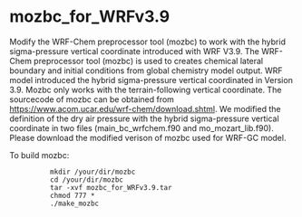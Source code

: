 # mozbc_for_WRFv3.9
Modify the WRF-Chem preprocessor tool (mozbc) to work with the hybrid sigma-pressure vertical coordinate introduced with WRF V3.9.
The WRF-Chem preprocessor tool (mozbc) is used to creates chemical lateral boundary and initial conditions from global chemistry model output. 
WRF model introduced the hybrid sigma-pressure vertical coordinated in Version 3.9. Mozbc only works with the terrain-following vertical coordinate. The sourcecode of mozbc can be obtained from https://www.acom.ucar.edu/wrf-chem/download.shtml. We modified the definition of the dry air pressure with the hybrid sigma-pressure vertical coordinate in two files (main_bc_wrfchem.f90 and mo_mozart_lib.f90).
Please download the modified verison of mozbc used for WRF-GC model.

To build mozbc:

              mkdir /your/dir/mozbc
              cd /your/dir/mozbc
              tar -xvf mozbc_for_WRFv3.9.tar
              chmod 777 *
              ./make_mozbc
